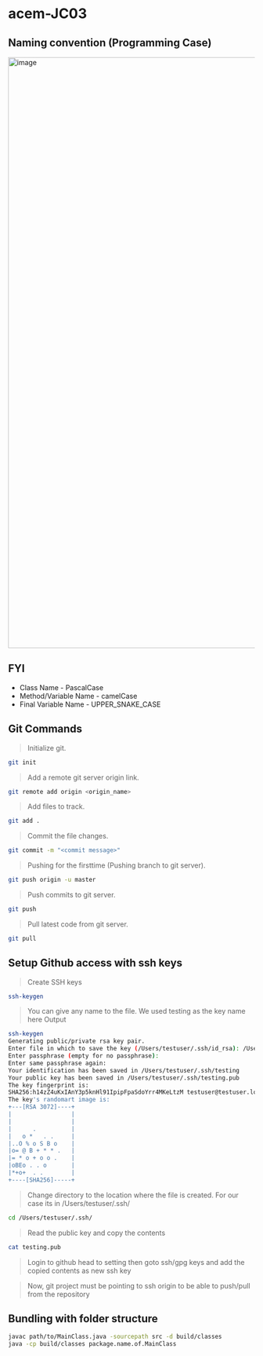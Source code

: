 # acem-JC03

## Naming convention (Programming Case)
<img width="1204" alt="image" src="https://user-images.githubusercontent.com/21164124/175962036-0a3c0620-ec50-455f-ac29-facde01c6045.png">

## FYI
* Class Name - PascalCase
* Method/Variable Name - camelCase
* Final Variable Name - UPPER_SNAKE_CASE



## Git Commands
> Initialize git.
```sh
git init
```
> Add a remote git server origin link.
```sh
git remote add origin <origin_name>
```
> Add files to track.
```sh
git add .
```
> Commit the file changes.
```sh
git commit -m "<commit message>"
```
> Pushing for the firsttime (Pushing branch to git server).
```sh
git push origin -u master
```
> Push commits to git server.
```sh
git push 
```
> Pull latest code from git server.
```sh
git pull 
```

## Setup Github access with ssh keys

> Create SSH keys

```sh
ssh-keygen
```
> You can give any name to the file. We used testing as the key name here
> Output
```sh
ssh-keygen
Generating public/private rsa key pair.
Enter file in which to save the key (/Users/testuser/.ssh/id_rsa): /Users/testuser/.ssh/testing
Enter passphrase (empty for no passphrase): 
Enter same passphrase again: 
Your identification has been saved in /Users/testuser/.ssh/testing
Your public key has been saved in /Users/testuser/.ssh/testing.pub
The key fingerprint is:
SHA256:h14zZ4uKxIAnY3p5knHl91IpipFpaSdoYrr4MKeLtzM testuser@testuser.local
The key's randomart image is:
+---[RSA 3072]----+
|                 |
|                 |
|      .          |
|   o *   . .     |
|..O % o S B o    |
|o= @ B + * * .   |
|= * o + o o .    |
|oBEo . . o       |
|*+o+  . .        |
+----[SHA256]-----+
```
> Change directory to the location where the file is created. For our case its in /Users/testuser/.ssh/

```sh
cd /Users/testuser/.ssh/
```
> Read the public key and copy the contents
```sh
cat testing.pub
```
>Login to github head to setting then goto ssh/gpg keys and add the copied contents as new ssh key

>Now, git project must be pointing to ssh origin to be able to push/pull from the repository

## Bundling with folder structure
```sh
javac path/to/MainClass.java -sourcepath src -d build/classes
java -cp build/classes package.name.of.MainClass
```

